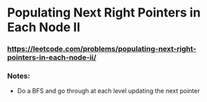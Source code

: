 # Populating Next Right Pointers in Each Node II

### https://leetcode.com/problems/populating-next-right-pointers-in-each-node-ii/

### Notes:

* Do a BFS and go through at each level updating the next pointer